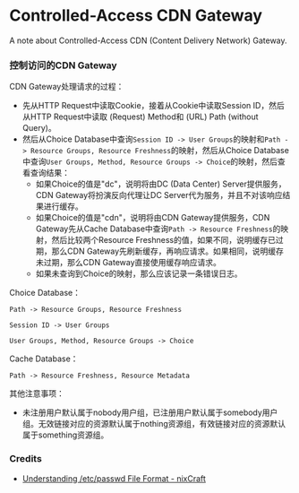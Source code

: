 # Controlled-Access CDN Gateway
A note about Controlled-Access CDN (Content Delivery Network) Gateway.

### 控制访问的CDN Gateway

CDN Gateway处理请求的过程：
- 先从HTTP Request中读取Cookie，接着从Cookie中读取Session ID，然后从HTTP Request中读取 (Request) Method和 (URL) Path (without Query)。
- 然后从Choice Database中查询`Session ID -> User Groups`的映射和`Path -> Resource Groups, Resource Freshness`的映射，然后从Choice Database中查询`User Groups, Method, Resource Groups -> Choice`的映射，然后查看查询结果：
  - 如果Choice的值是"dc"，说明将由DC (Data Center) Server提供服务，CDN Gateway将扮演反向代理让DC Server代为服务，并且不对该响应结果进行缓存。
  - 如果Choice的值是"cdn"，说明将由CDN Gateway提供服务，CDN Gateway先从Cache Database中查询`Path -> Resource Freshness`的映射，然后比较两个Resource Freshness的值，如果不同，说明缓存已过期，那么CDN Gateway先刷新缓存，再响应请求。如果相同，说明缓存未过期，那么CDN Gateway直接使用缓存响应请求。
  - 如果未查询到Choice的映射，那么应该记录一条错误日志。

Choice Database：

```
Path -> Resource Groups, Resource Freshness
```

```
Session ID -> User Groups
```

```
User Groups, Method, Resource Groups -> Choice
```

Cache Database：
```
Path -> Resource Freshness, Resource Metadata
```

其他注意事项：
- 未注册用户默认属于nobody用户组，已注册用户默认属于somebody用户组。无效链接对应的资源默认属于nothing资源组，有效链接对应的资源默认属于something资源组。

### Credits
- [Understanding /etc/passwd File Format - nixCraft](https://www.cyberciti.biz/faq/understanding-etcpasswd-file-format)
